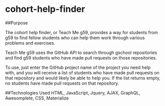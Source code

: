 # cohort-help-finder

##Purpose

The cohort help finder, or Teach Me g59, provides a way for students from g59 to find fellow students who can help them work through various problems and exercises.

Teach Me g59 uses the GitHub API to search through gschool repositories and find g59 students who have made pull requests on those repositories.

To use, just enter the GitHub project name of the project you need help with, and you will receive a list of students who have made pull requests on that repository and would likely be able to help you. If the list returns empty, no students have made pull requests on that repository.


##Technologies Used
HTML, JavaScript, Jquery, AJAX, GraphQL, Awesomplete, CSS, Materialize
